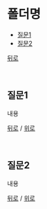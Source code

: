 # 폴더명

* [질문1](#질문1)
* [질문2](#질문2)

[뒤로](https://github.com/GumiMobile/CS-Study)

</br>

## 질문1
내용

[뒤로](https://github.com/GumiMobile/CS-Study) / [위로](#폴더명)

</br>

## 질문2
내용

[뒤로](https://github.com/GumiMobile/CS-Study) / [위로](#폴더명)

</br>
